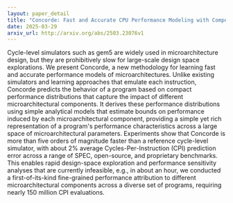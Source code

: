 ```yaml
---
layout: paper_detail
title: "Concorde: Fast and Accurate CPU Performance Modeling with Compositional Analytical-ML Fusion"
date: 2025-03-29
arxiv_url: http://arxiv.org/abs/2503.23076v1
---
```


Cycle-level simulators such as gem5 are widely used in microarchitecture design, but they are prohibitively slow for large-scale design space explorations. We present Concorde, a new methodology for learning fast and accurate performance models of microarchitectures. Unlike existing simulators and learning approaches that emulate each instruction, Concorde predicts the behavior of a program based on compact performance distributions that capture the impact of different microarchitectural components. It derives these performance distributions using simple analytical models that estimate bounds on performance induced by each microarchitectural component, providing a simple yet rich representation of a program's performance characteristics across a large space of microarchitectural parameters. Experiments show that Concorde is more than five orders of magnitude faster than a reference cycle-level simulator, with about 2% average Cycles-Per-Instruction (CPI) prediction error across a range of SPEC, open-source, and proprietary benchmarks. This enables rapid design-space exploration and performance sensitivity analyses that are currently infeasible, e.g., in about an hour, we conducted a first-of-its-kind fine-grained performance attribution to different microarchitectural components across a diverse set of programs, requiring nearly 150 million CPI evaluations.
